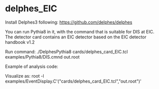 # delphes_EIC

Install Delphes3 following:
https://github.com/delphes/delphes

You can run Pythia8 in it, with the command that is suitable for DIS at EIC. 
The detector card contains an EIC detector based on the EIC detector handbook v1.2

Run command:
./DelphesPythia8 cards/delphes_card_EIC.tcl examples/Pythia8/DIS.cmnd out.root

Example of analysis code:


Visualize as:
 root -l examples/EventDisplay.C'("cards/delphes_card_EIC.tcl","out.root")'
